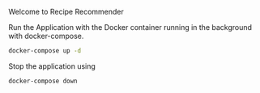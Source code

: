 Welcome to Recipe Recommender



Run the Application with the Docker container running in the background with docker-compose.
```sh
docker-compose up -d
```

Stop the application using
```sh
docker-compose down
```